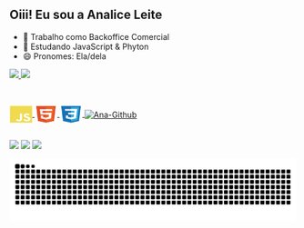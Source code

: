 ## Oiii! Eu sou a Analice Leite

- 🔭 Trabalho como Backoffice Comercial
- 🌱 Estudando JavaScript & Phyton
- 😄 Pronomes: Ela/dela

<div>
  <a href="https://github.com/analiceleite">
  <img height="180em" src="https://github-readme-stats.vercel.app/api?username=analiceleite&show_icons=true&theme=algolia&include_all_commits=true&count_private=true"/>
  <img height="180em" src="https://github-readme-stats.vercel.app/api/top-langs/?username=analiceleite&layout=compact&langs_count=7&theme=algolia"/>
</div>
  
  ##
  
<div style="display: inline_block"><br>
  <img align="center" alt="Ana-Js" height="30" width="40" src="https://raw.githubusercontent.com/devicons/devicon/master/icons/javascript/javascript-plain.svg">
  <img align="center" alt="Ana-HTML" height="30" width="40" src="https://raw.githubusercontent.com/devicons/devicon/master/icons/html5/html5-original.svg">
  <img align="center" alt="Ana-CSS" height="30" width="40" src="https://raw.githubusercontent.com/devicons/devicon/master/icons/css3/css3-original.svg">
  <img align="center" alt="Ana-Github" height="30" width="40" src="https://cdn.jsdelivr.net/gh/devicons/devicon/icons/git/git-original.svg" />
</div>
  
  ##
  
<div>
  <a href="https://instagram.com/analiceleite" target="_blank"><img src="https://img.shields.io/badge/-Instagram-%23E4405F?style=for-the-badge&logo=instagram&logoColor=white" target="_blank"></a>
  <a href="https://www.linkedin.com/in/analice-leite-a3804a178" target="_blank"><img src="https://img.shields.io/badge/-LinkedIn-%230077B5?style=for-the-badge&logo=linkedin&logoColor=white" target="_blank"></a> 
  <a href="https://mail.google.com/mail/u/1/#inbox" target="_blank"><img src="https://img.shields.io/badge/Gmail-D14836?style=for-the-badge&logo=gmail&logoColor=white" target="_blank"></a> 
  
</div>

![snake gif](https://github.com/analiceleite/analiceleite/blob/output/github-contribution-grid-snake.svg)
